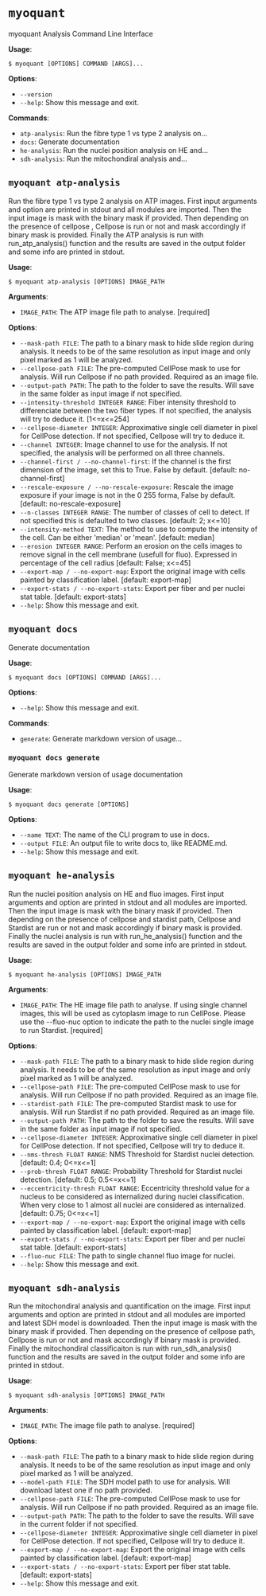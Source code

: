 # `myoquant`

myoquant Analysis Command Line Interface

**Usage**:

```console
$ myoquant [OPTIONS] COMMAND [ARGS]...
```

**Options**:

- `--version`
- `--help`: Show this message and exit.

**Commands**:

- `atp-analysis`: Run the fibre type 1 vs type 2 analysis on...
- `docs`: Generate documentation
- `he-analysis`: Run the nuclei position analysis on HE and...
- `sdh-analysis`: Run the mitochondiral analysis and...

## `myoquant atp-analysis`

Run the fibre type 1 vs type 2 analysis on ATP images.
First input arguments and option are printed in stdout and all modules are imported. Then the input image is mask with the binary mask if provided.
Then depending on the presence of cellpose , Cellpose is run or not and mask accordingly if binary mask is provided.
Finally the ATP analysis is run with run_atp_analysis() function and the results are saved in the output folder and some info are printed in stdout.

**Usage**:

```console
$ myoquant atp-analysis [OPTIONS] IMAGE_PATH
```

**Arguments**:

- `IMAGE_PATH`: The ATP image file path to analyse. [required]

**Options**:

- `--mask-path FILE`: The path to a binary mask to hide slide region during analysis. It needs to be of the same resolution as input image and only pixel marked as 1 will be analyzed.
- `--cellpose-path FILE`: The pre-computed CellPose mask to use for analysis. Will run Cellpose if no path provided. Required as an image file.
- `--output-path PATH`: The path to the folder to save the results. Will save in the same folder as input image if not specified.
- `--intensity-threshold INTEGER RANGE`: Fiber intensity threshold to differenciate between the two fiber types. If not specified, the analysis will try to deduce it. [1<=x<=254]
- `--cellpose-diameter INTEGER`: Approximative single cell diameter in pixel for CellPose detection. If not specified, Cellpose will try to deduce it.
- `--channel INTEGER`: Image channel to use for the analysis. If not specified, the analysis will be performed on all three channels.
- `--channel-first / --no-channel-first`: If the channel is the first dimension of the image, set this to True. False by default. [default: no-channel-first]
- `--rescale-exposure / --no-rescale-exposure`: Rescale the image exposure if your image is not in the 0 255 forma, False by default. [default: no-rescale-exposure]
- `--n-classes INTEGER RANGE`: The number of classes of cell to detect. If not specified this is defaulted to two classes. [default: 2; x<=10]
- `--intensity-method TEXT`: The method to use to compute the intensity of the cell. Can be either 'median' or 'mean'. [default: median]
- `--erosion INTEGER RANGE`: Perform an erosion on the cells images to remove signal in the cell membrane (usefull for fluo). Expressed in percentage of the cell radius [default: False; x<=45]
- `--export-map / --no-export-map`: Export the original image with cells painted by classification label. [default: export-map]
- `--export-stats / --no-export-stats`: Export per fiber and per nuclei stat table. [default: export-stats]
- `--help`: Show this message and exit.

## `myoquant docs`

Generate documentation

**Usage**:

```console
$ myoquant docs [OPTIONS] COMMAND [ARGS]...
```

**Options**:

- `--help`: Show this message and exit.

**Commands**:

- `generate`: Generate markdown version of usage...

### `myoquant docs generate`

Generate markdown version of usage documentation

**Usage**:

```console
$ myoquant docs generate [OPTIONS]
```

**Options**:

- `--name TEXT`: The name of the CLI program to use in docs.
- `--output FILE`: An output file to write docs to, like README.md.
- `--help`: Show this message and exit.

## `myoquant he-analysis`

Run the nuclei position analysis on HE and fluo images.
First input arguments and option are printed in stdout and all modules are imported. Then the input image is mask with the binary mask if provided.
Then depending on the presence of cellpose and stardist path, Cellpose and Stardist are run or not and mask accordingly if binary mask is provided.
Finally the nuclei analysis is run with run_he_analysis() function and the results are saved in the output folder and some info are printed in stdout.

**Usage**:

```console
$ myoquant he-analysis [OPTIONS] IMAGE_PATH
```

**Arguments**:

- `IMAGE_PATH`: The HE image file path to analyse. If using single channel images, this will be used as cytoplasm image to run CellPose. Please use the --fluo-nuc option to indicate the path to the nuclei single image to run Stardist. [required]

**Options**:

- `--mask-path FILE`: The path to a binary mask to hide slide region during analysis. It needs to be of the same resolution as input image and only pixel marked as 1 will be analyzed.
- `--cellpose-path FILE`: The pre-computed CellPose mask to use for analysis. Will run Cellpose if no path provided. Required as an image file.
- `--stardist-path FILE`: The pre-computed Stardist mask to use for analysis. Will run Stardist if no path provided. Required as an image file.
- `--output-path PATH`: The path to the folder to save the results. Will save in the same folder as input image if not specified.
- `--cellpose-diameter INTEGER`: Approximative single cell diameter in pixel for CellPose detection. If not specified, Cellpose will try to deduce it.
- `--nms-thresh FLOAT RANGE`: NMS Threshold for Stardist nuclei detection. [default: 0.4; 0<=x<=1]
- `--prob-thresh FLOAT RANGE`: Probability Threshold for Stardist nuclei detection. [default: 0.5; 0.5<=x<=1]
- `--eccentricity-thresh FLOAT RANGE`: Eccentricity threshold value for a nucleus to be considered as internalized during nuclei classification. When very close to 1 almost all nuclei are considered as internalized. [default: 0.75; 0<=x<=1]
- `--export-map / --no-export-map`: Export the original image with cells painted by classification label. [default: export-map]
- `--export-stats / --no-export-stats`: Export per fiber and per nuclei stat table. [default: export-stats]
- `--fluo-nuc FILE`: The path to single channel fluo image for nuclei.
- `--help`: Show this message and exit.

## `myoquant sdh-analysis`

Run the mitochondiral analysis and quantification on the image.
First input arguments and option are printed in stdout and all modules are imported and latest SDH model is downloaded.
Then the input image is mask with the binary mask if provided.
Then depending on the presence of cellpose path, Cellpose is run or not and mask accordingly if binary mask is provided.
Finally the mitochondiral classificaiton is run with run_sdh_analysis() function and the results are saved in the output folder and some info are printed in stdout.

**Usage**:

```console
$ myoquant sdh-analysis [OPTIONS] IMAGE_PATH
```

**Arguments**:

- `IMAGE_PATH`: The image file path to analyse. [required]

**Options**:

- `--mask-path FILE`: The path to a binary mask to hide slide region during analysis. It needs to be of the same resolution as input image and only pixel marked as 1 will be analyzed.
- `--model-path FILE`: The SDH model path to use for analysis. Will download latest one if no path provided.
- `--cellpose-path FILE`: The pre-computed CellPose mask to use for analysis. Will run Cellpose if no path provided. Required as an image file.
- `--output-path PATH`: The path to the folder to save the results. Will save in the current folder if not specified.
- `--cellpose-diameter INTEGER`: Approximative single cell diameter in pixel for CellPose detection. If not specified, Cellpose will try to deduce it.
- `--export-map / --no-export-map`: Export the original image with cells painted by classification label. [default: export-map]
- `--export-stats / --no-export-stats`: Export per fiber stat table. [default: export-stats]
- `--help`: Show this message and exit.
